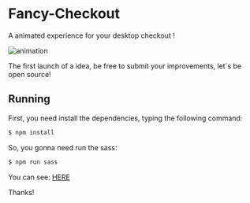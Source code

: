 # Fancy-Checkout
A animated experience for your desktop checkout !

![animation](./src/img/animation.gif)

The first launch of a idea, be free to submit your improvements, let´s be open source!

## Running

First, you need install the dependencies, typing the following command:

```bash
$ npm install
```

So, you gonna need run the sass:

```bash
$ npm run sass
```

You can see: [HERE](https://www.behance.net/gallery/69833603/FANCY-CHECKOUT)

Thanks!
